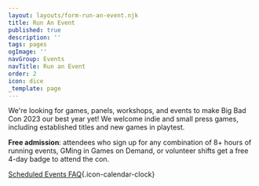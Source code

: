 ```yaml
---
layout: layouts/form-run-an-event.njk
title: Run An Event
published: true
description: ''
tags: pages
ogImage: ''
navGroup: Events
navTitle: Run an Event
order: 2
icon: dice
_template: page
---
```


We're looking for games, panels, workshops, and events to make Big Bad Con 2023 our best year yet! We welcome indie and small press games, including established titles and new games in playtest.

**Free admission**: attendees who sign up for any combination of 8+ hours of running events, GMing in Games on Demand, or volunteer shifts get a free 4-day badge to attend the con.

[Scheduled Events FAQ](https://www.bigbadcon.com/scheduled-events-faq/){.icon-calendar-clock}

<!--We're looking for games, panels, workshops, and events to make Big Bad Con 2022 our best year yet!

**Free admission:** attendees who sign up for any combination of 8+ hours of running events, GMing in Games on Demand, or volunteer shifts get a free 4-day badge to attend the con.

Event Submission is open for time slots still free in the calendar (presently all time slots are open but there is limited availability Friday and Saturday afternoons 2pm-6pm )-->
